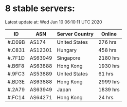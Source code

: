 # 8 stable servers:

Latest update at: Wed Jun 10 06:10:11 UTC 2020

| ID | ASN | Server Country | Online |
| -- | --- | -------------- | ------ |
| #.D09B | AS174 | United States | 276 hrs |
| #.C831 | AS12301 | Hungary | 458 hrs |
| #.7F1D | AS63949 | Singapore | 2180 hrs |
| #.B6F8 | AS63888 | Hong Kong | 1930 hrs |
| #.9FC3 | AS53889 | United States | 61 hrs |
| #.BD3E | AS63888 | Hong Kong | 2999 hrs |
| #.2A79 | AS63949 | Japan | 1839 hrs |
| #.FC14 | AS64271 | Hong Kong | 24 hrs |

